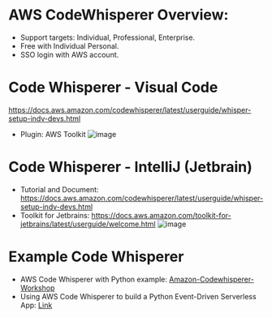 # AWS CodeWhisperer Overview: 
- Support targets: Individual, Professional, Enterprise.
- Free with Individual Personal.
- SSO login with AWS account.

# Code Whisperer - Visual Code
https://docs.aws.amazon.com/codewhisperer/latest/userguide/whisper-setup-indv-devs.html
- Plugin: AWS Toolkit
![image](https://www.sqlshack.com/wp-content/uploads/2020/06/install-aws-toolkit-for-visual-studio-code.png)

# Code Whisperer - IntelliJ (Jetbrain)
- Tutorial and Document: https://docs.aws.amazon.com/codewhisperer/latest/userguide/whisper-setup-indv-devs.html
- Toolkit for Jetbrains: https://docs.aws.amazon.com/toolkit-for-jetbrains/latest/userguide/welcome.html
![image](https://d2908q01vomqb2.cloudfront.net/f1f836cb4ea6efb2a0b1b99f41ad8b103eff4b59/2022/06/23/ML-10188-image001.png)

# Example Code Whisperer
- AWS Code Whisperer with Python example: [Amazon-Codewhisperer-Workshop](https://github.com/aws-samples/amazon-codewhisperer-workshop)
- Using AWS Code Whisperer to build a Python Event-Driven Serverless App: [Link](https://www.youtube.com/watch?v=8vkHLnhIFGA&ab_channel=AmazonWebServices)